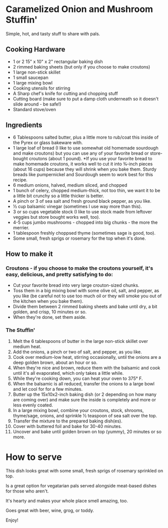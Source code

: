 # Caramelized Onion and Mushroom Stuffin'

Simple, hot, and tasty stuff to share with pals.

## Cooking Hardware

- 1 or 2 15" x 10" x 2" rectangular baking dish
- 2 rimmed baking sheets (but only if you choose to make croutons)
- 1 large non-stick skillet
- 1 small saucepan
- 1 large mixing bowl
- Cooking utensils for stirring
- A Sharp chef's knife for cutting and chopping stuff
- Cutting board (make sure to put a damp cloth underneath so it doesn't slide around - be safe!)
- Standard stove/oven

## Ingredients

- 6 Tablespoons salted butter, plus a little more to rub/coat this inside of the Pyrex or glass bakeware with.
- 1 large loaf of bread (I like to use somewhat old homemade sourdough and make croutons) but you can use any of your favorite bread or store-bought croutons (about 1 pound). *If you use your favorite bread to make homemade croutons, it works well to cut it into 3⁄4-inch pieces (about 16 cups) because they will shrink when you bake them. Sturdy breads like pumpernickel and Sourdough seem to work best for this recipe.
- 6 medium onions, halved, medium sliced, and chopped
- 1 bunch of celery, chopped medium-thick, not too thin, we want it to be a little bit crunchy so a little thicker is better.
- A pinch or 3 of sea salt and fresh ground black pepper, as you like.
-	½ cup balsamic vinegar (sometimes I use way more than this).
- 3 or so cups vegetable stock  (I like to use stock made from leftover veggies but store bought works well, too).
- 4-5 cups jumbo mushrooms - chopped into big chunks - the more the merrier.
- 1 tablespoon freshly choppsed thyme (sometimes sage is good, too).
- Some small, fresh sprigs or rosemary for the top when it's done.

## How to make it

### Croutons - if you choose to make the croutons yourself, it's easy, delicious, and pretty satisfying to do:
- Cut your favorite bread into very large crouton-sized chunks.
- Toss them in a big mixing bowl with some olive oil, salt, and pepper, as you like (be careful not to use too much oil or they will smoke you out of the kitchen when you bake them).
- Divide them between 2 rimmed baking sheets and bake until dry, a bit golden, and crisp, 10 minutes or so.
- When they're done, set them aside.

### The Stuffin'

1. Melt the 6 tablespoons of butter in the large non-stick skillet over medium heat. 
2. Add the onions, a pinch or two of salt, and pepper, as you like. 
3. Cook over medium-low heat, stirring occasionally, until the onions are a deep golden brown, about an hour or so. 
4. When they're nice and brown, reduce them with the balsamic and cook until it's all evaporated, which only takes a little while. 
5. While they're cooking down, you can heat your oven to 375° F.
6. When the balsamic is all reduced, transfer the onions to a large bowl and let cool for for a few minutes.
7. Butter up the 15x10x2-inch baking dish (or 2 depending on how many are coming over) and make sure the inside is completely and more or less evenly coated.
8. In a large mixing bowl, combine your croutons, stock, shrooms, thyme/sage, onions, and sprinkle ½ teaspoon of sea salt over the top. 
9. Transfer the mixture to the prepared baking dish(es). 
10. Cover with buttered foil and bake for 30-40 minutes. 
11. Uncover and bake until golden brown on top (yummy), 20 minutes or so more.

# How to serve

This dish looks great with some small, fresh sprigs of rosemary sprinkled on top.

Is a great option for vegatarian pals served alongside meat-based dishes for those who aren't.

It's hearty and makes your whole place smell amazing, too.

Goes great with beer, wine, grog, or toddy.

Enjoy!
